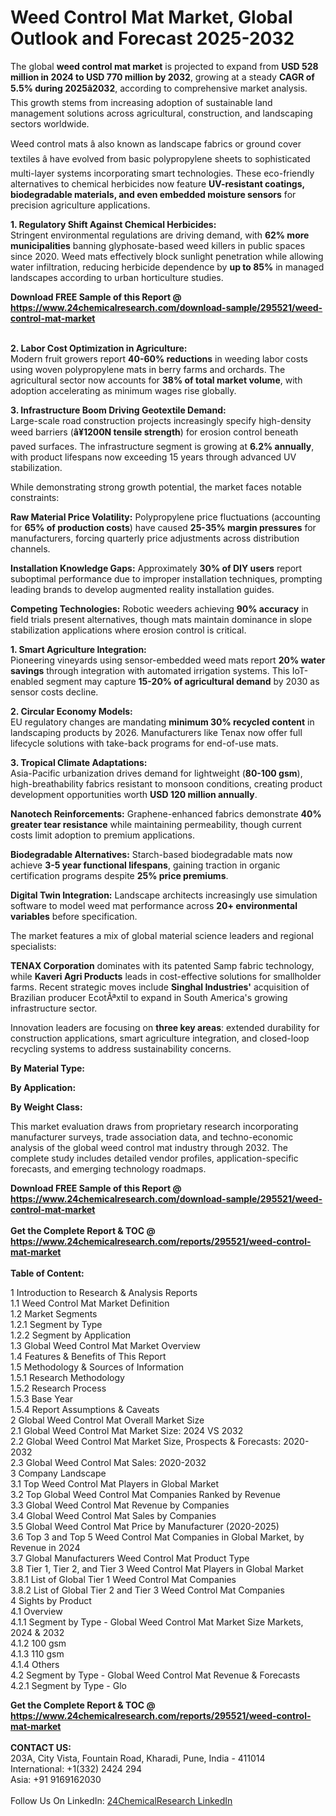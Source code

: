 <h1>Weed Control Mat Market, Global Outlook and Forecast 2025-2032</h1><p>The global <strong>weed control mat market</strong> is projected to expand from <strong>USD 528 million in 2024 to USD 770 million by 2032</strong>, growing at a steady <strong>CAGR of 5.5% during 2025â2032</strong>, according to comprehensive market analysis. This growth stems from increasing adoption of sustainable land management solutions across agricultural, construction, and landscaping sectors worldwide.</p><p>Weed control mats â also known as landscape fabrics or ground cover textiles â have evolved from basic polypropylene sheets to sophisticated multi-layer systems incorporating smart technologies. These eco-friendly alternatives to chemical herbicides now feature <strong>UV-resistant coatings, biodegradable materials, and even embedded moisture sensors</strong> for precision agriculture applications.</p><p><strong>1. Regulatory Shift Against Chemical Herbicides:</strong><br>
Stringent environmental regulations are driving demand, with <strong>62% more municipalities</strong> banning glyphosate-based weed killers in public spaces since 2020. Weed mats effectively block sunlight penetration while allowing water infiltration, reducing herbicide dependence by <strong>up to 85%</strong> in managed landscapes according to urban horticulture studies.</p><div><b>Download FREE Sample of this Report @ 
            <a href="https://www.24chemicalresearch.com/download-sample/295521/weed-control-mat-market">
            https://www.24chemicalresearch.com/download-sample/295521/weed-control-mat-market</a></b></div><br><p><strong>2. Labor Cost Optimization in Agriculture:</strong><br>
Modern fruit growers report <strong>40-60% reductions</strong> in weeding labor costs using woven polypropylene mats in berry farms and orchards. The agricultural sector now accounts for <strong>38% of total market volume</strong>, with adoption accelerating as minimum wages rise globally.</p><p><strong>3. Infrastructure Boom Driving Geotextile Demand:</strong><br>
Large-scale road construction projects increasingly specify high-density weed barriers (<strong>â¥1200N tensile strength</strong>) for erosion control beneath paved surfaces. The infrastructure segment is growing at <strong>6.2% annually</strong>, with product lifespans now exceeding 15 years through advanced UV stabilization.</p><p>While demonstrating strong growth potential, the market faces notable constraints:</p><p><strong>Raw Material Price Volatility:</strong> Polypropylene price fluctuations (accounting for <strong>65% of production costs</strong>) have caused <strong>25-35% margin pressures</strong> for manufacturers, forcing quarterly price adjustments across distribution channels.</p><p><strong>Installation Knowledge Gaps:</strong> Approximately <strong>30% of DIY users</strong> report suboptimal performance due to improper installation techniques, prompting leading brands to develop augmented reality installation guides.</p><p><strong>Competing Technologies:</strong> Robotic weeders achieving <strong>90% accuracy</strong> in field trials present alternatives, though mats maintain dominance in slope stabilization applications where erosion control is critical.</p><p><strong>1. Smart Agriculture Integration:</strong><br>
Pioneering vineyards using sensor-embedded weed mats report <strong>20% water savings</strong> through integration with automated irrigation systems. This IoT-enabled segment may capture <strong>15-20% of agricultural demand</strong> by 2030 as sensor costs decline.</p><p><strong>2. Circular Economy Models:</strong><br>
EU regulatory changes are mandating <strong>minimum 30% recycled content</strong> in landscaping products by 2026. Manufacturers like Tenax now offer full lifecycle solutions with take-back programs for end-of-use mats.</p><p><strong>3. Tropical Climate Adaptations:</strong><br>
Asia-Pacific urbanization drives demand for lightweight (<strong>80-100 gsm</strong>), high-breathability fabrics resistant to monsoon conditions, creating product development opportunities worth <strong>USD 120 million annually</strong>.</p><p><strong>Nanotech Reinforcements:</strong> Graphene-enhanced fabrics demonstrate <strong>40% greater tear resistance</strong> while maintaining permeability, though current costs limit adoption to premium applications.</p><p><strong>Biodegradable Alternatives:</strong> Starch-based biodegradable mats now achieve <strong>3-5 year functional lifespans</strong>, gaining traction in organic certification programs despite <strong>25% price premiums</strong>.</p><p><strong>Digital Twin Integration:</strong> Landscape architects increasingly use simulation software to model weed mat performance across <strong>20+ environmental variables</strong> before specification.</p><p>The market features a mix of global material science leaders and regional specialists:</p><p><strong>TENAX Corporation</strong> dominates with its patented Samp fabric technology, while <strong>Kaveri Agri Products</strong> leads in cost-effective solutions for smallholder farms. Recent strategic moves include <strong>Singhal Industries'</strong> acquisition of Brazilian producer EcotÃªxtil to expand in South America's growing infrastructure sector.</p><p>Innovation leaders are focusing on <strong>three key areas</strong>: extended durability for construction applications, smart agriculture integration, and closed-loop recycling systems to address sustainability concerns.</p><p><strong>By Material Type:</strong></p><p><strong>By Application:</strong></p><p><strong>By Weight Class:</strong></p><p>This market evaluation draws from proprietary research incorporating manufacturer surveys, trade association data, and techno-economic analysis of the global weed control mat industry through 2032. The complete study includes detailed vendor profiles, application-specific forecasts, and emerging technology roadmaps.</p><div><b>Download FREE Sample of this Report @ 
            <a href="https://www.24chemicalresearch.com/download-sample/295521/weed-control-mat-market">
            https://www.24chemicalresearch.com/download-sample/295521/weed-control-mat-market</a></b></div><br><div><b>Get the Complete Report & TOC @ 
            <a href="https://www.24chemicalresearch.com/reports/295521/weed-control-mat-market">
            https://www.24chemicalresearch.com/reports/295521/weed-control-mat-market</a></b></div><br>
            <b>Table of Content:</b><p>1 Introduction to Research & Analysis Reports<br />
 1.1 Weed Control Mat Market Definition<br />
 1.2 Market Segments<br />
 1.2.1 Segment by Type<br />
 1.2.2 Segment by Application<br />
 1.3 Global Weed Control Mat Market Overview<br />
 1.4 Features & Benefits of This Report<br />
 1.5 Methodology & Sources of Information<br />
 1.5.1 Research Methodology<br />
 1.5.2 Research Process<br />
 1.5.3 Base Year<br />
 1.5.4 Report Assumptions & Caveats<br />
2 Global Weed Control Mat Overall Market Size<br />
 2.1 Global Weed Control Mat Market Size: 2024 VS 2032<br />
 2.2 Global Weed Control Mat Market Size, Prospects & Forecasts: 2020-2032<br />
 2.3 Global Weed Control Mat Sales: 2020-2032<br />
3 Company Landscape<br />
 3.1 Top Weed Control Mat Players in Global Market<br />
 3.2 Top Global Weed Control Mat Companies Ranked by Revenue<br />
 3.3 Global Weed Control Mat Revenue by Companies<br />
 3.4 Global Weed Control Mat Sales by Companies<br />
 3.5 Global Weed Control Mat Price by Manufacturer (2020-2025)<br />
 3.6 Top 3 and Top 5 Weed Control Mat Companies in Global Market, by Revenue in 2024<br />
 3.7 Global Manufacturers Weed Control Mat Product Type<br />
 3.8 Tier 1, Tier 2, and Tier 3 Weed Control Mat Players in Global Market<br />
 3.8.1 List of Global Tier 1 Weed Control Mat Companies<br />
 3.8.2 List of Global Tier 2 and Tier 3 Weed Control Mat Companies<br />
4 Sights by Product<br />
 4.1 Overview<br />
 4.1.1 Segment by Type - Global Weed Control Mat Market Size Markets, 2024 & 2032<br />
 4.1.2 100 gsm<br />
 4.1.3 110 gsm<br />
 4.1.4 Others<br />
 4.2 Segment by Type - Global Weed Control Mat Revenue & Forecasts<br />
 4.2.1 Segment by Type - Glo</p><div><b>Get the Complete Report & TOC @ 
            <a href="https://www.24chemicalresearch.com/reports/295521/weed-control-mat-market">
            https://www.24chemicalresearch.com/reports/295521/weed-control-mat-market</a></b></div><br><b>CONTACT US:</b><br>
            203A, City Vista, Fountain Road, Kharadi, Pune, India - 411014<br>
            International: +1(332) 2424 294<br>
            Asia: +91 9169162030 <br><br>
            Follow Us On LinkedIn: <a href="https://www.linkedin.com/company/24chemicalresearch/">24ChemicalResearch LinkedIn</a>